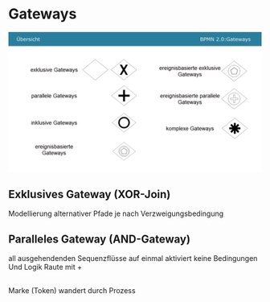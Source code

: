 # Gateways

![Gateway Arten](../image/M254_Gateways.png)

## Exklusives Gateway (XOR-Join)
Modellierung alternativer Pfade
je nach Verzweigungsbedingung

## Paralleles Gateway (AND-Gateway)

all ausgehendenden Sequenzflüsse auf einmal aktiviert
keine Bedingungen
Und Logik
Raute mit +

##

##

Marke (Token) wandert durch Prozess
